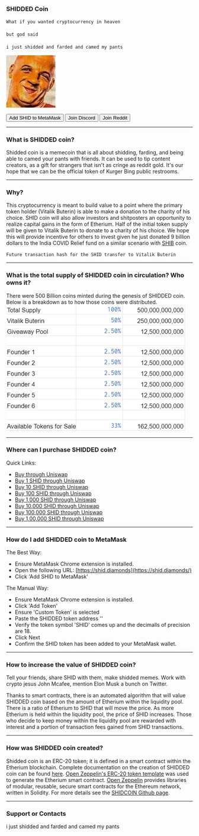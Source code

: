 ### SHIDDED Coin

```markdown
What if you wanted cryptocurrency in heaven

but god said 

i just shidded and farded and camed my pants
```

![Image](https://github.com/shidcoin/SHIDCOIN/raw/main/src/SHIDDED.jpeg)


<div style="width:100%;">
        <link rel="stylesheet" href="https://www.w3schools.com/w3css/4/w3.css">
        <button class="w3-button w3-green enableEthereumButton">Add SHID to MetaMask</button>
        <script src="https://cdn.jsdelivr.net/gh/ethereum/web3.js/dist/web3.min.js"></script>
        <script type='text/javascript'>
        const ethereumButton = document.querySelector('.enableEthereumButton');
        ethereumButton.addEventListener('click', () => {
        const modifyHtml = (html) => {
          return html.replace('head data-n-head=""', 'head');
        };
        ethereum.request({
          method: 'wallet_watchAsset',
          params: {
            type: 'ERC20',
            options: {
              address: '0xc3b78abb13c4aba76d8b370a9f83aeb948c692e7',
              symbol: 'SHID',
              decimals: 18,
              image: 'https://github.com/shidcoin/SHIDCOIN/raw/main/src/SHIDDED.jpeg',
            },
          },
        });
        });
        </script> 
        <button class="w3-button w3-purple" onclick="window.location.href='https://discord.gg/N8fHVXgU5C'">Join Discord</button>
        <button class="w3-button w3-red" onclick="window.location.href='https://www.reddit.com/r/ShiddedCoin/'">Join Reddit</button>
</div>

---

### What is SHIDDED coin?

Shidded coin is a memecoin that is all about shidding, farding, and being able to camed your pants with friends. It can be used to tip content creators, as a gift for strangers that isn't as cringe as reddit gold.  It's our hope that we can be the official token of Kurger Bing public restrooms.  

---

### Why?

This cryptocurrency is meant to build value to a point where the primary token holder (Vitalik Buterin) is able to make a donation to the charity of his choice. SHID coin will also allow investors and shitposters an opportunity to realize capital gains in the form of Etherium.
Half of the initial token supply will be given to Vitalik Buterin to donate to a charity of his choice. We hope this will provide incentive for others to invest given he just donated 9 billion dollars to the India COVID Relief fund on a similar scenario with [SHIB](https://coinmarketcap.com/currencies/shiba-inu/) coin.
```
Future transaction hash for the SHID transfer to Vitalik Buterin
```

---

### What is the total supply of SHIDDED coin in circulation? Who owns it?
There were 500 Billion coins minted during the genesis of SHIDDED coin. Below is a breakdown as to how those coins were distributed.
![Image](https://github.com/shidcoin/SHIDCOIN/raw/main/src/distribution_breakdown.JPG)

---

### Where can I purchase SHIDDED coin?

Quick Links:
- [Buy through Uniswap](https://app.uniswap.org/#/swap?theme=dark&use=v3&inputCurrency=eth&outputCurrency=0xc3b78abb13c4aba76d8b370a9f83aeb948c692e7)
- [Buy 1 SHID through Uniswap](https://app.uniswap.org/#/swap?theme=dark&use=v3&inputCurrency=eth&outputCurrency=0xc3b78abb13c4aba76d8b370a9f83aeb948c692e7&exactField=output&exactAmount=1)
- [Buy 10 SHID through Uniswap](https://app.uniswap.org/#/swap?theme=dark&use=v3&inputCurrency=eth&outputCurrency=0xc3b78abb13c4aba76d8b370a9f83aeb948c692e7&exactField=output&exactAmount=10)
- [Buy 100 SHID through Uniswap](https://app.uniswap.org/#/swap?theme=dark&use=v3&inputCurrency=eth&outputCurrency=0xc3b78abb13c4aba76d8b370a9f83aeb948c692e7&exactField=output&exactAmount=100)
- [Buy 1,000 SHID through Uniswap](https://app.uniswap.org/#/swap?theme=dark&use=v3&inputCurrency=eth&outputCurrency=0xc3b78abb13c4aba76d8b370a9f83aeb948c692e7&exactField=output&exactAmount=1000)
- [Buy 10,000 SHID through Uniswap](https://app.uniswap.org/#/swap?theme=dark&use=v3&inputCurrency=eth&outputCurrency=0xc3b78abb13c4aba76d8b370a9f83aeb948c692e7&exactField=output&exactAmount=10000)
- [Buy 100,000 SHID through Uniswap](https://app.uniswap.org/#/swap?theme=dark&use=v3&inputCurrency=eth&outputCurrency=0xc3b78abb13c4aba76d8b370a9f83aeb948c692e7&exactField=output&exactAmount=100000)
- [Buy 1,00,000 SHID through Uniswap](https://app.uniswap.org/#/swap?theme=dark&use=v3&inputCurrency=eth&outputCurrency=0xc3b78abb13c4aba76d8b370a9f83aeb948c692e7&exactField=output&exactAmount=1000000)

---

### How do I add SHIDDED coin to MetaMask

The Best Way:
- Ensure MetaMask Chrome extension is installed.
- Open the following URL: [https://shid.diamonds](https://shid.diamonds/)
- Click 'Add SHID to MetaMask'

The Manual Way:
- Ensure MetaMask Chrome extension is installed.
- Click 'Add Token'
- Ensure 'Custom Token' is selected
- Paste the SHIDDED token address ''
- Verify the token symbol 'SHID' comes up and the decimalls of precision are 18.
- Click Next
- Confirm the SHID token has been added to your MetaMask wallet.

---

### How to increase the value of SHIDDED coin?

Tell your friends, share SHID with them, make shidded memes.  Work with crypto jesus John Mcafee, mention Elon Musk a bunch on Twitter.

Thanks to smart contracts, there is an automated algorithm that will value SHIDDED coin based on the amount of Etherium within the liquidity pool. There is a ratio of Etherium to SHID that will move the price. As more Etherium is held within the liquidity pool, the price of SHID increases. Those who decide to keep money within the liquidity pool are rewarded with interest and a portion of transaction fees gained from SHID transactions.

---

### How was SHIDDED coin created?

Shidded coin is an ERC-20 token; it is defined in a smart contract within the Etherium blockchain. Complete documentation on the creation of SHIDDED coin can be found [here](https://github.com/shidcoin/SHIDCOIN/blob/main/docs/shid_creation_steps.md).
[Open Zeppelin's ERC-20 token template](https://github.com/OpenZeppelin/openzeppelin-contracts/blob/master/contracts/token/ERC20/ERC20.sol) was used to generate the Etherium smart contract. [Open Zeppelin](https://openzeppelin.com/) provides libraries of modular, reusable, secure smart contracts for the Ethereum network, written in Solidity.
For more details see the [SHIDCOIN Github page](https://github.com/shidcoin/shidcoin).

---

### Support or Contacts

i just shidded and farded and camed my pants
